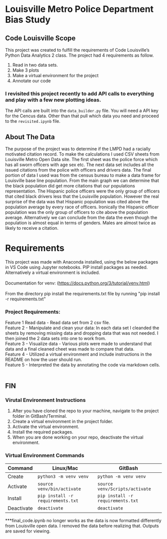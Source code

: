 <h1> Louisville Metro Police Department Bias Study </h1>

<h2>Code Louisville Scope </h2>
This project was created to fulfill the requirements of Code Louisville’s Python Data Analytics 2 class. The project had 4 requirements as follow. 
<ol>
<li> Read in two data sets. </li>
<li> Make 3 plots </li>
<li> Make a virtual environment for the project </li>
<li> Annotate our code </li>
</ol>

### I revisited this project recently to add API calls to everything and play with a few new plotting ideas.

The API calls are built into the `data_builder.py` file. You will need a API key for the Cencus data. Other than that pull which data you need and proceed to the `revisited.ipynb` file. 

<h2> About The Data </h2>
The purpose of the project was to determine if the LMPD had a racially motivated citation record. To make the calculations I used CSV sheets from Louisville Metro Open Data site. The first sheet was the police force which has all sworn officers with age sex etc. The next data set includes all the issued citations from the police with officers and drivers data. The final portion of data I used was from the census bureau to make a data frame for Louisville base line population. From the main graph we can determine that the black population did get more citations that our populations representation. The Hispanic police officers were the only group of officers that cited black drivers less that the Louisville population. However the real surprise of the data was that Hispanic population was cited above the population average by every race of officers. Ironically the Hispanic officer population was the only group of officers to cite above the population average. Alternatively we can conclude from the data the even though the population is almost equal in terms of genders. Males are almost twice as likely to receive a citation. 

<h1> Requirements </h1>

This project was made with Anaconda installed, using the below packages in VS Code using Jupyter notebooks. PIP install packages as needed. Alternatively a virtual environment is included. 
<br>
<br>
Documentation for venv: (https://docs.python.org/3/tutorial/venv.html)
<br>
<br>
From the directory pip install the requirements.txt file by running "pip install -r requirements.txt"

<h3>Project Requirements:</h3>
Feature 1 Read data - Read data set from 2 csv file. 
<br>
Feature 2 - Manipulate and clean your data: In each data set I cleanded the sheets by removing missing data and dropping data that was not needed. I then joined the 2 data sets into one to work from. 
<br>
Feature 3 - Visualize data - Various plots were made to understand that data and a final cleaned cheet was made to compare that data. 
<br>
Feature 4 - Utilized a virtual environment and include instructions in the README on how the user should run.
<br>
Feature 5 - Interpreted the data by annotating the code via markdown cells.
<br>
<br>
<h2> FIN </h2>

###  Virutal Environment Instructions

1. After you have cloned the repo to your machine, navigate to the project 
folder in GitBash/Terminal.
1. Create a virtual environment in the project folder. 
1. Activate the virtual environment.
1. Install the required packages. 
1. When you are done working on your repo, deactivate the virtual environment.

### Virtual Environment Commands
| Command | Linux/Mac | GitBash |
| ------- | --------- | ------- |
| Create | `python3 -m venv venv` | `python -m venv venv` |
| Activate | `source venv/bin/activate` | `source venv/Scripts/activate` |
| Install | `pip install -r requirements.txt` | `pip install -r requirements.txt` |
| Deactivate | `deactivate` | `deactivate` |

***final_code.ipynb no longer works as the data is now formatted differently from Louisville open data. I removed the data before realizing that. Outputs are saved for viewing. 

<!-- ## ARCGIS pip install Instructions 

1. `pip install --upgrade pip setuptools wheel`
1. `pip install "keyring>=19,<=21.8.*"`
1. `pip install --use-pep517 arcgis==1.8.5.post3`

In most recent build I have removed need for arcgis all together. Just run `data_builder.py` -->